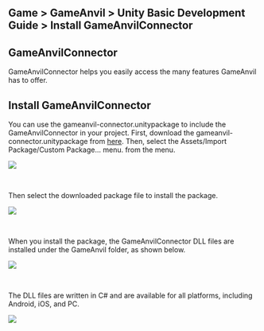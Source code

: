 ## Game > GameAnvil > Unity Basic Development Guide > Install GameAnvilConnector

## GameAnvilConnector

GameAnvilConnector helps you easily access the many features GameAnvil has to offer.

## Install GameAnvilConnector

You can use the gameanvil-connector.unitypackage to include the GameAnvilConnector in your project. First, download the gameanvil-connector.unitypackage from [here](https://static.toastoven.net/prod_gameanvil/files/gameanvil-connector.unitypackage). Then, select the Assets/Import Package/Custom Package... menu. from the menu. 

![](https://static.toastoven.net/prod_gameanvil/images/unity-basic/01-install/01-import.png)

<br>

Then select the downloaded package file to install the package.

![](https://static.toastoven.net/prod_gameanvil/images/unity-basic/01-install/02-select-package.png)

<br>

When you install the package, the GameAnvilConnector DLL files are installed under the GameAnvil folder, as shown below.

![](https://static.toastoven.net/prod_gameanvil/images/unity-basic/01-install/03-files.png)

<br>

The DLL files are written in C# and are available for all platforms, including Android, iOS, and PC.

![](https://static.toastoven.net/prod_gameanvil/images/unity-basic/01-install/04-gameanvil.png)
